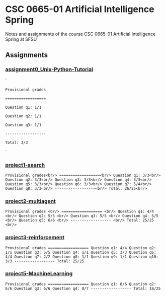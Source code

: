 # CSC 0665-01 Artificial Intelligence Spring

Notes and assignments of the course CSC 0665-01 Artificial Intelligence Spring at SFSU

## Assignments

### **[assignment0_Unix-Python-Tutorial](https://github.com/AllenSun7/CSC0865-01_Artificial-Intelligence/tree/master/assignment0_Unix-Python-Tutorial/tutorial)**

`

    Provisional grades

    ==================

    Question q1: 1/1

    Question q2: 1/1

    Question q3: 1/1

    ------------------

    Total: 3/3
`

### **[project1-search](https://github.com/AllenSun7/CSC0865-01_Artificial-Intelligence/tree/master/project1-search)**

`
    Provisional grades<br/>
    ==================<br/>
    Question q1: 3/3<br/>
    Question q2: 3/3<br/>
    Question q3: 3/3<br/>
    Question q4: 3/3<br/>
    Question q5: 3/3<br/>
    Question q6: 3/3<br/>
    Question q7: 5/4<br/>
    Question q8: 3/3<br/>
    ------------------<br/>
    Total: 26/25<br/>
`

### **[project2-multiagent](https://github.com/AllenSun7/CSC0865-01_Artificial-Intelligence/tree/master/project2-multiagent)**

`
    Provisional grades <br/>
    ================== <br/>
    Question q1: 4/4 <br/>
    Question q2: 5/5 <br/>
    Question q3: 5/5 <br/>
    Question q4: 5/5 <br/>
    Question q5: 6/6 <br/>
    ------------------ <br/>
    Total: 25/25 <br/>
`

### **[project3-reinforcement](https://github.com/AllenSun7/CSC0865-01_Artificial-Intelligence/tree/master/project3-reinforcement)**

`
    Provisional grades
    ==================
    Question q1: 4/4
    Question q2: 1/1
    Question q3: 5/5
    Question q4: 1/1
    Question q5: 3/3
    Question q6: 4/4
    Question q7: 2/2
    Question q8: 1/1
    Question q9: 1/1
    Question q10: 3/3
    ------------------
    Total: 25/25
`

### **[project5-MachineLearning](https://github.com/AllenSun7/CSC0865-01_Artificial-Intelligence/tree/master/project5-MachineLearning)**

`
    Provisional grades
    ==================
    Question q1: 6/6
    Question q2: 6/6
    Question q3: 6/6
    Question q4: 0/7
    ------------------
    Total: 18/25
`